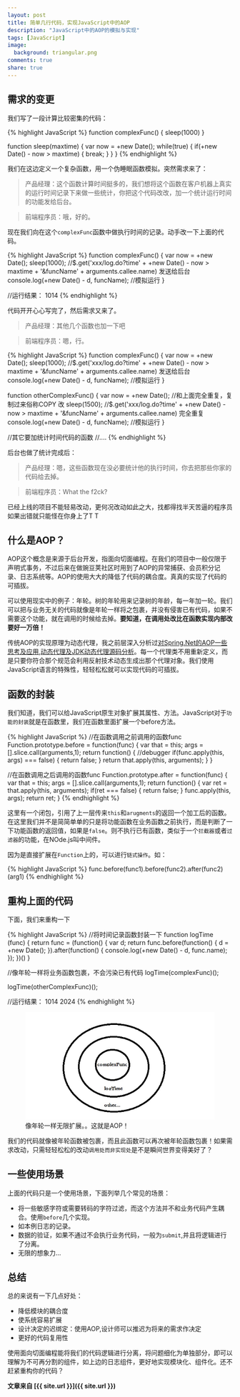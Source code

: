 ```yaml
---
layout: post
title: 简单几行代码，实现JavaScript中的AOP
description: "JavaScript中的AOP的模拟与实现"
tags: [JavaScript]
image:
  background: triangular.png
comments: true
share: true
---
```


## 需求的变更

我们写了一段计算比较密集的代码：

{% highlight JavaScript %}
function complexFunc() {
	sleep(1000)
}

function sleep(maxtime) {
	var now = +new Date();
	while(true) {
		if(+new Date() - now > maxtime) {
			break;
		}
	}
}
{% endhighlight %}

我们在这边定义一个复杂函数，用一个伪睡眠函数模拟。突然需求来了：

>产品经理：这个函数计算时间挺多的，我们想将这个函数在客户机器上真实的运行时间记录下来做一些统计，你把这个代码改改，加一个统计运行时间的功能发给后台。

>前端程序员：哦，好的。

现在我们向在这个`complexFunc`函数中做执行时间的记录。动手改一下上面的代码。

<!--more-->

{% highlight JavaScript %}
function complexFunc() {
	var now = +new Date();
	sleep(1000);
	//$.get('xxx/log.do?time' + +new Date() - now > maxtime + '&funcName' + arguments.callee.name)	发送给后台
	console.log(+new Date() - d, funcName);	//模拟运行
}

//运行结果：
1014
{% endhighlight %}

代码开开心心写完了，然后需求又来了。

>产品经理：其他几个函数也加一下吧

>前端程序员：嗯，行。

{% highlight JavaScript %}
function complexFunc() {
	var now = +new Date();
	sleep(1000);
	//$.get('xxx/log.do?time' + +new Date() - now > maxtime + '&funcName' + arguments.callee.name)	发送给后台
	console.log(+new Date() - d, funcName);	//模拟运行
}


function otherComplexFunc() {
	var now = +new Date();	//和上面完全重复，复制过来俗称COPY 改
	sleep(1500);
	//$.get('xxx/log.do?time' + +new Date() - now > maxtime + '&funcName' + arguments.callee.name)	完全重复
	console.log(+new Date() - d, funcName);	//模拟运行
}

//其它要加统计时间代码的函数
//....
{% endhighlight %}

后台也做了统计完成后：

>产品经理：嗯，这些函数现在没必要统计他的执行时间，你去把那些你家的代码给去掉。

>前端程序员：What the f2ck?

已经上线的项目不能轻易改动，更何况改动如此之大，找都得找半天苦逼的程序员如果出错就只能怪在你身上了T T


## 什么是AOP？

AOP这个概念是来源于后台开发，指面向切面编程。在我们的项目中一般仅限于声明式事务，不过后来在做豌豆荚社区时用到了AOP的异常捕获、会员积分记录、日志系统等。AOP的使用大大的降低了代码的耦合度。真真的实现了代码的可插拔。

可以使用现实中的例子：年轮。树的年轮用来记录树的年龄，每一年加一轮。我们可以把与业务无关的代码就像是年轮一样将之包裹，并没有侵害已有代码，如果不需要这个功能，就在调用的时候给去掉。**要知道，在调用处改比在函数实现内部改要好一万倍！**

传统AOP的实现原理为动态代理，我之前层深入分析过[对Spring.Net的AOP一些思考及应用](http://blog.csdn.net/hacke2/article/details/12753379),[动态代理及JDK动态代理源码分析](http://blog.csdn.net/hacke2/article/details/23712633)。每一个代理类不用重新定义，而是只要你符合那个规范会利用反射技术动态生成出那个代理对象。我们使用JavaScript语言的特殊性，轻轻松松就可以实现代码的可插拔。

## 函数的封装

我们知道，我们可以给JavaScript原生对象扩展其属性、方法。JavaScript对于`功能的封装`就是在函数里，我们在函数里面扩展一个before方法。

{% highlight JavaScript %}
//在函数调用之前调用的函数func
Function.prototype.before = function(func) {
	var that = this;
		args = [].slice.call(arguments,1);
	return function() {
		//debugger
		if(func.apply(this, args) === false) {
			return false;
		}
		return that.apply(this, arguments);
	}
}

//在函数调用之后调用的函数func
Function.prototype.after = function(func) {
	var that = this;
		args = [].slice.call(arguments,1);
	return function() {
		var ret = that.apply(this, arguments);
		if(ret === false) {
			return false;
		}
		func.apply(this, args);
		return ret;
	}
{% endhighlight %}

这里有一个闭包，引用了上一层传来`this`和`arugments`的返回一个加工后的函数。在这里我们并不是简简单单的只是将功能函数在业务函数之前执行，而是判断了一下功能函数的返回值，如果是`false`。则不执行已有函数，类似于一个`拦截器`或者`过滤器`的功能，在NOde.js叫中间件。

因为是直接扩展在`Function`上的，可以进行`链式操作`。如：

{% highlight JavaScript %}
func.before(func1).before(func2).after(func2)(arg1)
{% endhighlight %}

## 重构上面的代码

下面，我们来重构一下

{% highlight JavaScript %}
//将时间记录函数封装一下
function logTime (func) {
	return func = (function() {
		var d;
		return func.before(function() {
			d = +new Date();
		}).after(function() {
			console.log(+new Date() - d, func.name);
		});
	})()
}

//像年轮一样将业务函数包裹，不会污染已有代码
logTime(complexFunc)();

logTime(otherComplexFunc)();

//运行结果：
1014
2024
{% endhighlight %}

<figure>
	<a href="/images/article/2014-11-10/1.jpg">
		<img src="/images/article/2014-11-10/1.jpg" alt="home" />
	</a>
	<figcaption>像年轮一样无限扩展。。这就是AOP！</figcaption>
</figure>

我们的代码就像被年轮函数被包裹，而且此函数可以再次被年轮函数包裹！如果需求改动，只需轻轻松松的改动`调用处而非实现处`是不是瞬间世界变得美好了？

## 一些使用场景

上面的代码只是一个使用场景，下面列举几个常见的场景：

* 将一些敏感字符或需要转码的字符过滤，而这个方法并不和业务代码产生耦合。使用`before`几个实现。
* 如本例日志的记录。
* 数据的验证，如果不通过不会执行业务代码，一般为`submit`,并且将逻辑进行了分离。
* 无限的想象力...

## 总结

总的来说有一下几点好处：

* 降低模块的耦合度
* 使系统容易扩展
* 设计决定的迟绑定：使用AOP,设计师可以推迟为将来的需求作决定
* 更好的代码复用性

使用面向切面编程能将我们的代码逻辑进行分离，将问题细化为单独部分，即可以理解为不可再分割的组件，如上边的日志组件，更好地实现模块化、组件化。还不赶紧重构你的代码？


**文章来自 [{{ site.url }}]({{ site.url }})**
